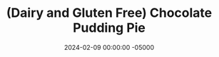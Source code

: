 ---
layout: post
title:  "(Dairy and Gluten Free) Chocolate Pudding Pie"
date:   2024-02-09 00:00:00 -05000
categories: 
- Recipes
- Healthier Dessert
permalink: /recipes/pudding-pie
image: /assets/Food/Healthier Dessert/Pudding Pie/pudding-cover.jpg
ing: pudding-ing
facts: pudding-facts
Prep: 20
Rest: 
Cook: 20
Source1: https://thehintofrosemary.com/healthier-chocolate-pudding-pie/#recipe
Source2: 
tags: 
- dairy free
- gluten free
- pie crust
- pudding
- cocoa powder
- coconut milk
- almond milk
- cornstarch
- corn starch
- maple syrup
- syrup
- honey
- vanilla
- almond flour
- peanut flour
- chopped nuts
- blend
- oat flour
- oats
- quick oats
- no bake
- chill
Description: This chocolate pudding pie is made with a homemade crust (same as my peanut butter banana pie) and coconut and chocolate based filling. It's an ice box pie, meaning the filling isn't baked, just cook on the stove, put in the pan, and chill in the fridge. It's simple, tasty, and healthier than traditional.
Instructions: 
- Preheat oven to 325F. In a food processor, blend the nuts and oats until finely chopped. Blend in the rest of the crust ingredients (maple syrup, almond milk, cocoa powder, vanilla, cinnamon, and salt). It should feel like damp sand, and come together when pressed<br><br>
- <center><img src="/assets/Food/Healthier Dessert/Pudding Pie/pudding-1.jpg" alt="" class="instruction-image"></center><br>

- Press the crust into an 8" pan, bringing the crust up the walls a little bit if you can. Prick the bottom with a fork a few times<br><br>

- Bake for 10 minutes, or until firm. Transfer to the fridge to completely cool<br><br>
- <center><img src="/assets/Food/Healthier Dessert/Pudding Pie/pudding-3.jpg" alt="" class="instruction-image"></center><br>

- Add all filling ingredients (coconut milk, almond milk, cocoa powder, cornstarch, maple syrup, vanilla, and salt) to a medium sized saucepan over medium heat. Cook until thick and bubbly, stirring constantly with a whisk, about 10 minutes<br><br>
- <center><img src="/assets/Food/Healthier Dessert/Pudding Pie/pudding-4.jpg" alt="" class="instruction-image"></center><br>

- Pour the filling into your pie shell. Loosely cover with plastic wrap, and let chill overnight in the fridge<br><br>
- <center><img src="/assets/Food/Healthier Dessert/Pudding Pie/pudding-5.jpg" alt="" class="instruction-image"></center>
---